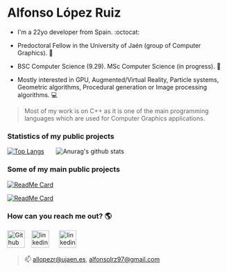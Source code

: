 # Alfonso López Ruiz

- I'm a 22yo developer from Spain. :octocat:

- Predoctoral Fellow in the University of Jaén (group of Computer Graphics). :school:

- BSC Computer Science (9.29). MSc Computer Science (in progress). :page_with_curl:

- Mostly interested in GPU, Augmented/Virtual Reality, Particle systems, Geometric algorithms, Procedural generation or Image processing algorithms. :computer:

> Most of my work is on C++ as it is one of the main programming languages which are used for Computer Graphics applications.

### Statistics of my public projects
[![Top Langs](https://github-readme-stats.vercel.app/api/top-langs/?username=AlfonsoLRz&bg_color=70,27364d,F23860&title_color=fff&text_color=fff)](https://github.com/anuraghazra/github-readme-stats)
&nbsp;&nbsp;&nbsp;&nbsp;&nbsp;
![Anurag's github stats](https://github-readme-stats.vercel.app/api?username=AlfonsoLRz&bg_color=70,F23860,27364d&title_color=fff&text_color=fff)

### Some of my main public projects
[![ReadMe Card](https://github-readme-stats.vercel.app/api/pin/?username=AlfonsoLRz&repo=Quiz&theme=dracula)](https://github.com/anuraghazra/github-readme-stats)

[![ReadMe Card](https://github-readme-stats.vercel.app/api/pin/?username=AlfonsoLRz&repo=iOS_SearchBar&theme=dracula)](https://github.com/anuraghazra/github-readme-stats)

### How can you reach me out? :earth_americas:
[<img src='https://github.githubassets.com/images/modules/logos_page/Octocat.png' alt='Github' height='40' color='white'>](https://github.com/AlfonsoLRz)
&nbsp;&nbsp;
[<img src='https://www.flaticon.es/svg/static/icons/svg/174/174857.svg' alt='linkedin' height='40'>](https://www.linkedin.com/in/alfonso-l%C3%B3pez-ruiz-7607331b7/)
&nbsp;&nbsp;&nbsp;&nbsp;
[<img src='https://cdn.worldvectorlogo.com/logos/gmail-icon-3.svg' alt='linkedin' height='40'>](mailto:allopezr@ujaen.es)
> :mailbox: allopezr@ujaen.es, alfonsolrz97@gmail.com
